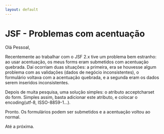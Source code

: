 ```yaml
---
layout: default
---
```



# [](#header-1)JSF - Problemas com acentuação
Olá Pessoal,

Recentemente ao trabalhar com o JSF 2.x tive um problema bem estranho: ao usar acentuação, os meus forms eram submetidos com acentuação quebrada. Daí ocorriam duas situações: a primeira, era se houvesse algum problema com as validações (dados de negócio inconsistentes), o formulário voltava com a acentuação quebrada, e a segunda eram os dados serem inseridos inconsistentes.

Depois de muita pesquisa, uma solução simples: o atributo acceptcharset do form. Simples assim, basta adicionar este atributo, e colocar o encoding(utf-8, ISSO-8859-1…).

Pronto. Os formulários podem ser submetidos e a acentuação voltou ao normal.

Até a próxima.
